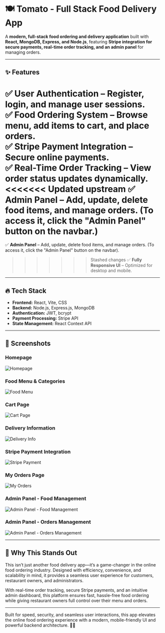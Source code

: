 # 🍽️ Tomato - Full Stack Food Delivery App

A **modern, full-stack food ordering and delivery application** built with **React, MongoDB, Express, and Node.js**, featuring **Stripe integration for secure payments, real-time order tracking, and an admin panel** for managing orders.

---

## ✨ Features

✅ **User Authentication** – Register, login, and manage user sessions.  
✅ **Food Ordering System** – Browse menu, add items to cart, and place orders.  
✅ **Stripe Payment Integration** – Secure online payments.  
✅ **Real-Time Order Tracking** – View order status updates dynamically.  
<<<<<<< Updated upstream
✅ **Admin Panel** – Add, update, delete food items, and manage orders. (To access it, click the "Admin Panel" button on the navbar.) <br>
=======
✅ **Admin Panel** – Add, update, delete food items, and manage orders. (To access it, click the "Admin Panel" button on the navbar). <br>
>>>>>>> Stashed changes
✅ **Fully Responsive UI** – Optimized for desktop and mobile.

---

## 🔥 Tech Stack

- **Frontend:** React, Vite, CSS
- **Backend:** Node.js, Express.js, MongoDB
- **Authentication:** JWT, bcrypt
- **Payment Processing:** Stripe API
- **State Management:** React Context API

---

## 📸 Screenshots

### **Homepage**

![Homepage](https://github.com/user-attachments/assets/ca59248c-8a48-4d0b-a155-5b6eaaa9b8cf)

### **Food Menu & Categories**

![Food Menu](https://github.com/user-attachments/assets/2b12df92-8128-474b-81cc-498eb853e81a)

### **Cart Page**

![Cart Page](https://github.com/user-attachments/assets/26deab1e-c6ec-4c80-b8e2-9b1f54cc8915)

### **Delivery Information**

![Delivery Info](https://github.com/user-attachments/assets/d8cf6950-1837-454d-80c0-df99c1131f00)

### **Stripe Payment Integration**

![Stripe Payment](https://github.com/user-attachments/assets/53317f96-6a6e-4ca9-ad3f-4fcf5cb7a906)

### **My Orders Page**

![My Orders](https://github.com/user-attachments/assets/ab821456-03cf-4053-8533-8db95b327966)

### **Admin Panel - Food Management**

![Admin Panel - Food Management](https://github.com/user-attachments/assets/1ea2a453-54a5-492e-9799-882877141e2a)

### **Admin Panel - Orders Management**

![Admin Panel - Orders Management](https://github.com/user-attachments/assets/374a9b2e-17b0-468c-b3ad-be78436977f8)

---

## 🚀 Why This Stands Out

This isn’t just another food delivery app—it’s a game-changer in the online food ordering industry. Designed with efficiency, convenience, and scalability in mind, it provides a seamless user experience for customers, restaurant owners, and administrators.

With real-time order tracking, secure Stripe payments, and an intuitive admin dashboard, this platform ensures fast, hassle-free food ordering while giving restaurant owners full control over their menu and orders.

---

Built for speed, security, and seamless user interactions, this app elevates the online food ordering experience with a modern, mobile-friendly UI and powerful backend architecture. 🚀🔥
